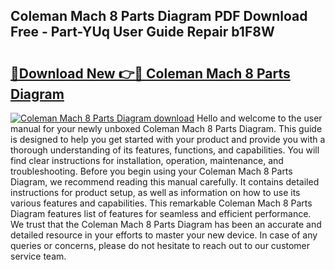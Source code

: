 ## Coleman Mach 8 Parts Diagram PDF Download Free - Part-YUq User Guide Repair b1F8W

# <h2><a href="http://dfkz9v.blite.top/?on=Coleman+Mach+8+Parts+Diagram">🔗Download New 👉🔴 Coleman Mach 8 Parts Diagram</a></h2>

[![Coleman Mach 8 Parts Diagram download](https://i.imgur.com/lujVjoI.png)](http://dfkz9v.blite.top/?on=Coleman+Mach+8+Parts+Diagram)
Hello and welcome to the user manual for your newly unboxed Coleman Mach 8 Parts Diagram. This guide is designed to help you get started with your product and provide you with a thorough understanding of its features, functions, and capabilities. You will find clear instructions for installation, operation, maintenance, and troubleshooting. Before you begin using your Coleman Mach 8 Parts Diagram, we recommend reading this manual carefully. It contains detailed instructions for product setup, as well as information on how to use its various features and capabilities. This remarkable Coleman Mach 8 Parts Diagram features list of features for seamless and efficient performance. We trust that the Coleman Mach 8 Parts Diagram has been an accurate and detailed resource in your efforts to master your new device. In case of any queries or concerns, please do not hesitate to reach out to our customer service team.

